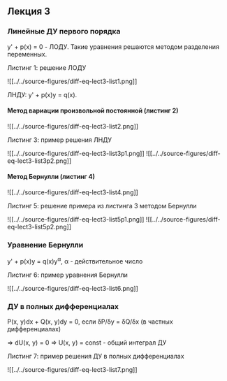 ## Лекция 3

### Линейные ДУ первого порядка

y' + p(x) = 0 - ЛОДУ. Такие уравнения решаются методом разделения переменных.

Листинг 1: решение ЛОДУ

![[../../source-figures/diff-eq-lect3-list1.png]]

ЛНДУ: y' + p(x)y = q(x).

#### Метод вариации произвольной постоянной (листинг 2)

![[../../source-figures/diff-eq-lect3-list2.png]]

Листинг 3: пример решения ЛНДУ

![[../../source-figures/diff-eq-lect3-list3p1.png]]
![[../../source-figures/diff-eq-lect3-list3p2.png]]

#### Метод Бернулли (листинг 4)

![[../../source-figures/diff-eq-lect3-list4.png]]

Листинг 5: решение примера из листинга 3 методом Бернулли

![[../../source-figures/diff-eq-lect3-list5p1.png]]
![[../../source-figures/diff-eq-lect3-list5p2.png]]

### Уравнение Бернулли

y' + p(x)y = q(x)y<sup>&#945;</sup>, &#945; - действительное число

Листинг 6: пример уравнения Бернулли

![[../../source-figures/diff-eq-lect3-list6.png]]

### ДУ в полных дифференциалах

P(x, y)dx + Q(x, y)dy = 0, если <a>&delta;</a>P/<a>&delta;</a>y = <a>&delta;</a>Q/<a>&delta;</a>x (в частных дифференциалах)

=> dU(x, y) = 0 => U(x, y) = const - общий интеграл ДУ

Листинг 7: пример решения ДУ в полных дифференциалах

![[../../source-figures/diff-eq-lect3-list7.png]]